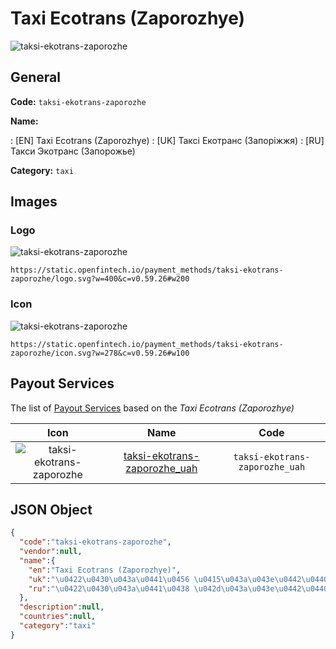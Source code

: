 
# Taxi Ecotrans (Zaporozhye) 
![taksi-ekotrans-zaporozhe](https://static.openfintech.io/payment_methods/taksi-ekotrans-zaporozhe/logo.svg?w=400&c=v0.59.26#w200)  

## General 
**Code:** `taksi-ekotrans-zaporozhe` 
 
**Name:** 
 
:	[EN] Taxi Ecotrans (Zaporozhye) 
:	[UK] Таксі Екотранс (Запоріжжя) 
:	[RU] Такси Экотранс (Запорожье) 
 
**Category:** `taxi` 
 

## Images 

### Logo 
![taksi-ekotrans-zaporozhe](https://static.openfintech.io/payment_methods/taksi-ekotrans-zaporozhe/logo.svg?w=400&c=v0.59.26#w200)  

```
https://static.openfintech.io/payment_methods/taksi-ekotrans-zaporozhe/logo.svg?w=400&c=v0.59.26#w200
```  

### Icon 
![taksi-ekotrans-zaporozhe](https://static.openfintech.io/payment_methods/taksi-ekotrans-zaporozhe/icon.svg?w=278&c=v0.59.26#w100)  

```
https://static.openfintech.io/payment_methods/taksi-ekotrans-zaporozhe/icon.svg?w=278&c=v0.59.26#w100
```  

## Payout Services 
 
The list of [Payout Services](/payout-services/) based on the _Taxi Ecotrans (Zaporozhye)_ 

|Icon|Name|Code| 
|:---:|:---:|:---:| 
|![taksi-ekotrans-zaporozhe](https://static.openfintech.io/payout_methods/taksi-ekotrans-zaporozhe/icon.svg?w=278&c=v0.59.26#w40) |[taksi-ekotrans-zaporozhe_uah](/payout-services/taksi-ekotrans-zaporozhe_uah/)|`taksi-ekotrans-zaporozhe_uah`| 
 

## JSON Object 

```json
{
  "code":"taksi-ekotrans-zaporozhe",
  "vendor":null,
  "name":{
    "en":"Taxi Ecotrans (Zaporozhye)",
    "uk":"\u0422\u0430\u043a\u0441\u0456 \u0415\u043a\u043e\u0442\u0440\u0430\u043d\u0441 (\u0417\u0430\u043f\u043e\u0440\u0456\u0436\u0436\u044f)",
    "ru":"\u0422\u0430\u043a\u0441\u0438 \u042d\u043a\u043e\u0442\u0440\u0430\u043d\u0441 (\u0417\u0430\u043f\u043e\u0440\u043e\u0436\u044c\u0435)"
  },
  "description":null,
  "countries":null,
  "category":"taxi"
}
```  
